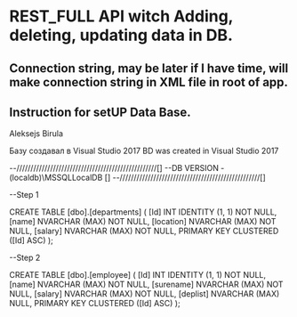 # REST_FULL API witch Adding, deleting, updating data in DB.

## Connection string, may be later if I have time, will make connection string in XML file in root of app.

## Instruction for setUP Data Base.

Aleksejs Birula

Базу создавал в Visual Studio 2017
BD was created in Visual Studio 2017

--//////////////////////////////////////////////////[]
--DB VERSION - (localdb)\MSSQLLocalDB               []
--//////////////////////////////////////////////////[]

--Step 1

CREATE TABLE [dbo].[departments] (
    [Id]       INT            IDENTITY (1, 1) NOT NULL,
    [name]     NVARCHAR (MAX) NOT NULL,
    [location] NVARCHAR (MAX) NOT NULL,
    [salary]   NVARCHAR (MAX) NOT NULL,
    PRIMARY KEY CLUSTERED ([Id] ASC)
);

--Step 2

CREATE TABLE [dbo].[employee] (
    [Id]       INT            IDENTITY (1, 1) NOT NULL,
    [name]     NVARCHAR (MAX) NOT NULL,
    [surename] NVARCHAR (MAX) NOT NULL,
    [salary]   NVARCHAR (MAX) NOT NULL,
    [deplist]  NVARCHAR (MAX) NULL,
    PRIMARY KEY CLUSTERED ([Id] ASC)
);
